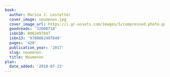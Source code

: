 ```yaml
---
book:
  author: Marina J. Lostetter
  cover_image: noumenon.jpg
  cover_image_url: https://i.gr-assets.com/images/S/compressed.photo.goodreads.com/books/1490802159l/32600718._SX98_.jpg
  goodreads: '32600718'
  isbn10: 0062497847
  isbn13: '9780062497840'
  pages: '420'
  publication_year: '2017'
  slug: noumenon
  title: Noumenon
plan:
  date_added: '2018-07-23'
---
```

